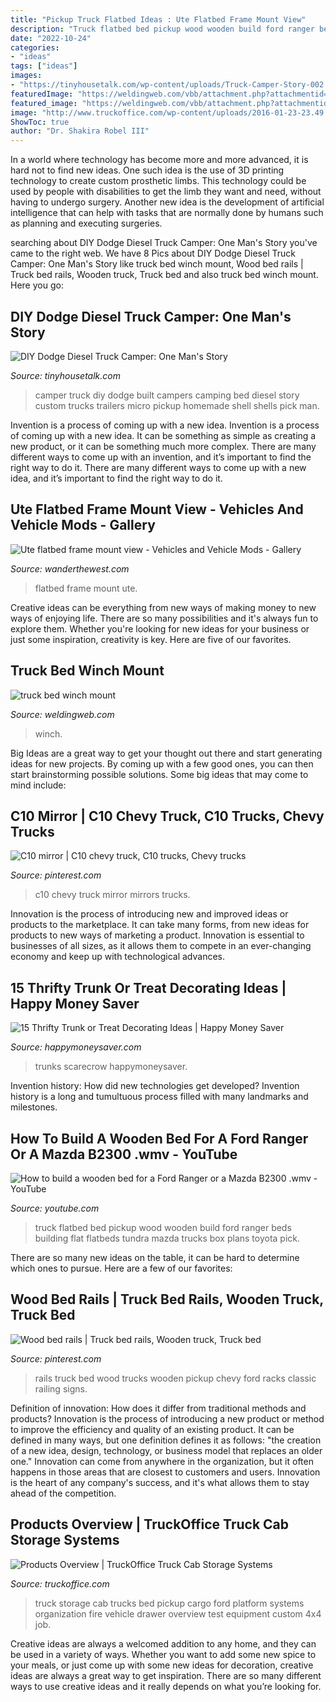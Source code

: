 ```yaml
---
title: "Pickup Truck Flatbed Ideas : Ute Flatbed Frame Mount View"
description: "Truck flatbed bed pickup wood wooden build ford ranger beds building flat flatbeds tundra mazda trucks box plans toyota pick"
date: "2022-10-24"
categories:
- "ideas"
tags: ["ideas"]
images:
- "https://tinyhousetalk.com/wp-content/uploads/Truck-Camper-Story-002.jpg"
featuredImage: "https://weldingweb.com/vbb/attachment.php?attachmentid=1051141&amp;d=1427074546"
featured_image: "https://weldingweb.com/vbb/attachment.php?attachmentid=1051141&amp;d=1427074546"
image: "http://www.truckoffice.com/wp-content/uploads/2016-01-23-23.49.59-465x620.jpg"
ShowToc: true
author: "Dr. Shakira Robel III"
---
```



In a world where technology has become more and more advanced, it is hard not to find new ideas. One such idea is the use of 3D printing technology to create custom prosthetic limbs. This technology could be used by people with disabilities to get the limb they want and need, without having to undergo surgery. Another new idea is the development of artificial intelligence that can help with tasks that are normally done by humans such as planning and executing surgeries.

	

		
searching about DIY Dodge Diesel Truck Camper: One Man&#039;s Story you've came to the right web. We have 8 Pics about DIY Dodge Diesel Truck Camper: One Man&#039;s Story like truck bed winch mount, Wood bed rails | Truck bed rails, Wooden truck, Truck bed and also truck bed winch mount. Here you go:
		
    
## DIY Dodge Diesel Truck Camper: One Man&#039;s Story

<img loading=lazy src="https://tinyhousetalk.com/wp-content/uploads/Truck-Camper-Story-002.jpg" onerror="this.onerror=null;this.src='https://tse2.mm.bing.net/th?id=OIP.6w6exmyaNWpoKpbA6tO_iAHaLL&amp;pid=15.1';" alt="DIY Dodge Diesel Truck Camper: One Man&#039;s Story">

_Source: tinyhousetalk.com_

>camper truck diy dodge built campers camping bed diesel story custom trucks trailers micro pickup homemade shell shells pick man. 

	

Invention is a process of coming up with a new idea.
Invention is a process of coming up with a new idea. It can be something as simple as creating a new product, or it can be something much more complex. There are many different ways to come up with an invention, and it’s important to find the right way to do it. There are many different ways to come up with a new idea, and it’s important to find the right way to do it.

    
## Ute Flatbed Frame Mount View - Vehicles And Vehicle Mods - Gallery

<img loading=lazy src="http://www.wanderthewest.com/forum/uploads/1295389040/med_gallery_2_134_61477.jpg" onerror="this.onerror=null;this.src='https://tse2.mm.bing.net/th?id=OIP.7t0OUDu-PNfYmPDeCLdbCgHaE8&amp;pid=15.1';" alt="Ute flatbed frame mount view - Vehicles and Vehicle Mods - Gallery">

_Source: wanderthewest.com_

>flatbed frame mount ute. 

	

Creative ideas can be everything from new ways of making money to new ways of enjoying life. There are so many possibilities and it's always fun to explore them. Whether you're looking for new ideas for your business or just some inspiration, creativity is key. Here are five of our favorites.

    
## Truck Bed Winch Mount

<img loading=lazy src="https://weldingweb.com/vbb/attachment.php?attachmentid=1051141&amp;d=1427074546" onerror="this.onerror=null;this.src='https://tse4.mm.bing.net/th?id=OIP.e0wzti6msApi2e_nn7lnUgHaEK&amp;pid=15.1';" alt="truck bed winch mount">

_Source: weldingweb.com_

>winch. 

	

Big Ideas are a great way to get your thought out there and start generating ideas for new projects. By coming up with a few good ones, you can then start brainstorming possible solutions. Some big ideas that may come to mind include: 

    
## C10 Mirror | C10 Chevy Truck, C10 Trucks, Chevy Trucks

<img loading=lazy src="https://i.pinimg.com/736x/af/8e/40/af8e40112d84cb04c73cfde97475da0c--mirrors.jpg" onerror="this.onerror=null;this.src='https://tse4.mm.bing.net/th?id=OIP.SDQHjjHD0Xf4J7aRVutcywHaJ3&amp;pid=15.1';" alt="C10 mirror | C10 chevy truck, C10 trucks, Chevy trucks">

_Source: pinterest.com_

>c10 chevy truck mirror mirrors trucks. 

	

Innovation is the process of introducing new and improved ideas or products to the marketplace. It can take many forms, from new ideas for products to new ways of marketing a product. Innovation is essential to businesses of all sizes, as it allows them to compete in an ever-changing economy and keep up with technological advances.

    
## 15 Thrifty Trunk Or Treat Decorating Ideas | Happy Money Saver

<img loading=lazy src="https://happymoneysaver.com/wp-content/uploads/2014/09/5.jpg" onerror="this.onerror=null;this.src='https://tse3.mm.bing.net/th?id=OIP.yLiBs-5h4dOevZa5XL3PegAAAA&amp;pid=15.1';" alt="15 Thrifty Trunk or Treat Decorating Ideas | Happy Money Saver">

_Source: happymoneysaver.com_

>trunks scarecrow happymoneysaver. 

	

Invention history: How did new technologies get developed?
Invention history is a long and tumultuous process filled with many landmarks and milestones.

    
## How To Build A Wooden Bed For A Ford Ranger Or A Mazda B2300 .wmv - YouTube

<img loading=lazy src="http://i1.ytimg.com/vi/hY53QkGlR8s/maxresdefault.jpg" onerror="this.onerror=null;this.src='https://tse3.mm.bing.net/th?id=OIP.UaXMbxOfIqto2sFf5y2AJgHaEK&amp;pid=15.1';" alt="How to build a wooden bed for a Ford Ranger or a Mazda B2300 .wmv - YouTube">

_Source: youtube.com_

>truck flatbed bed pickup wood wooden build ford ranger beds building flat flatbeds tundra mazda trucks box plans toyota pick. 

	

There are so many new ideas on the table, it can be hard to determine which ones to pursue. Here are a few of our favorites: 

    
## Wood Bed Rails | Truck Bed Rails, Wooden Truck, Truck Bed

<img loading=lazy src="https://i.pinimg.com/736x/fe/10/9f/fe109f65ee65730260ff0460a865451e--wood-projects-bed-rails.jpg" onerror="this.onerror=null;this.src='https://tse3.mm.bing.net/th?id=OIP.wgKjh6wlawricQKwFFYAqAHaE7&amp;pid=15.1';" alt="Wood bed rails | Truck bed rails, Wooden truck, Truck bed">

_Source: pinterest.com_

>rails truck bed wood trucks wooden pickup chevy ford racks classic railing signs. 

	

Definition of innovation: How does it differ from traditional methods and products?
Innovation is the process of introducing a new product or method to improve the efficiency and quality of an existing product. It can be defined in many ways, but one definition defines it as follows: "the creation of a new idea, design, technology, or business model that replaces an older one." Innovation can come from anywhere in the organization, but it often happens in those areas that are closest to customers and users. Innovation is the heart of any company's success, and it's what allows them to stay ahead of the competition.

    
## Products Overview | TruckOffice Truck Cab Storage Systems

<img loading=lazy src="http://www.truckoffice.com/wp-content/uploads/2016-01-23-23.49.59-465x620.jpg" onerror="this.onerror=null;this.src='https://tse1.mm.bing.net/th?id=OIP.Qpz5BJuwX2shGYxYQHXHpwAAAA&amp;pid=15.1';" alt="Products Overview | TruckOffice Truck Cab Storage Systems">

_Source: truckoffice.com_

>truck storage cab trucks bed pickup cargo ford platform systems organization fire vehicle drawer overview test equipment custom 4x4 job. 

	

Creative ideas are always a welcomed addition to any home, and they can be used in a variety of ways. Whether you want to add some new spice to your meals, or just come up with some new ideas for decoration, creative ideas are always a great way to get inspiration. There are so many different ways to use creative ideas and it really depends on what you’re looking for.

